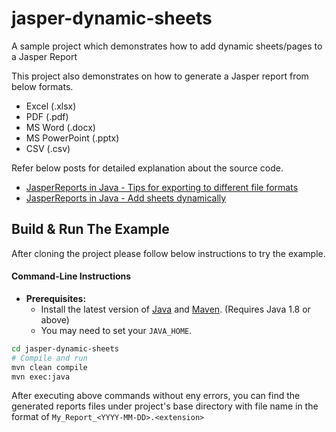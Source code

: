 # jasper-dynamic-sheets
A sample project which demonstrates how to add dynamic sheets/pages to a Jasper Report

This project also demonstrates on how to generate a Jasper report from below formats.

* Excel (.xlsx)
* PDF (.pdf)
* MS Word (.docx)
* MS PowerPoint (.pptx)
* CSV (.csv)

Refer below posts for detailed explanation about the source code.
* [JasperReports in Java - Tips for exporting to different file formats](https://mytechnicaldocs.blogspot.sg/2018/01/jasperreports-in-java-tips-for.html)
* [JasperReports in Java - Add sheets dynamically](https://mytechnicaldocs.blogspot.sg/2018/01/jasperreports-in-java-add-sheets.html)

## Build & Run The Example

After cloning the project please follow below instructions to try the example.

#### Command-Line Instructions

* **Prerequisites:**
    * Install the latest version of [Java](https://java.com/) and [Maven](https://maven.apache.org/download.html). (Requires Java 1.8 or above)
    * You may need to set your `JAVA_HOME`.

```bash
cd jasper-dynamic-sheets
# Compile and run
mvn clean compile
mvn exec:java
```
After executing above commands without eny errors, you can find the generated reports files under project's base directory with file name in the format of ```My_Report_<YYYY-MM-DD>.<extension>```
